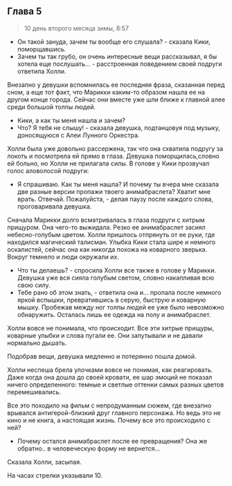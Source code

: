 ## Глава 5

> 10 день второго месяца зимы, 8:57

- Он такой зануда, зачем ты вообще его слушала? - сказала Кики, поморщавшись.
- Зачем ты так грубо, он очень интересные вещи рассказывал, я бы хотела еще послушать... - расстроенная поведением своей
  подруги ответила Холли.

Внезапно у девушки вспомнилась ее последняя фраза, сказанная перед сном, а еще тот факт, что Марикки каким-то образом
нашла ее на другом конце города. Сейчас они вместе уже шли ближе к главной алее среди большой толпы людей.

- Кики, а как ты меня нашла и зачем?
- Что? Я тебя не слышу! - сказала девушка, подтанцовуя под музыку, доносящуюся с Алеи Лунного Оркестра.

Холли была уже довольно рассержена, так что она схватила подругу за локоть и посмотрела ей прямо в глаза. Девушка
поморщилась,словно ей больно, но Холли не прилагала силы. В голове у Кики прозвучал голос аловолосой подруги:

- Я спрашиваю. Как ты меня нашла? И почему ты вчера мне сказала две разные версии пропажи твоего анимабраслета? Хватит
  мне врать. Отвечай. Пожалуйста, - делая паузу после каждого слова, проговаривала девушка.

Сначала Марикки долго всматривалась в глаза подруги с хитрым прищуром. Она чего-то выжидала. Резко ее анимабраслет
засиял небесно-голубым цветом. Холли пришлось отпрянуть от ее руки, где находился магический талисман. Улыбка Кики стала
шире и немного оскалистей, сейчас она как никогда похожа на коварного зверька. Вокруг темнело и люди окружали их.

- Что ты делаешь? - спросила Холли все также в голове у Марикки. Девушка уже вся сияла голубым светом, словно накапливая
  всю свою силу.
- Тебе рано об этом знать, - ответила она и... пропала после немного яркой вспышки, превратившись в серую, быструю и
  коварную мышку. Пробежав между ног толпы людей ее уже было невозможно обнаружить. Осталась лишь ее одежда на полу и
  анимабраслет.

Холли вовсе не понимала, что происходит. Все эти хитрые прищуры, коварные улыбки и слова пугали ее. Они запутывали и не
давали нормально дышать.

Подобрав вещи, девушка медленно и потерянно пошла домой.

Холли неспеша брела улочками вовсе не понимая, как реагировать. Даже когда она дошла до своей кровати, ее шар эмоций не
показал ничего определенного: темные и светлые оттенки самых разных цветов перемешивались.

Все это походило на фильм с непродуманным сюжем, где внезапно врывался антигерой-близкий друг главного персонажа. Но
ведь это не кино и не книга, а настоящая жизнь. Почему все это происходило с ней?

- Почему остался анимабраслет после ее превращения? Она же обратно.. в человеческую форму не вернется...

Сказала Холли, засыпая.

На часах стрелки указывали 10.
